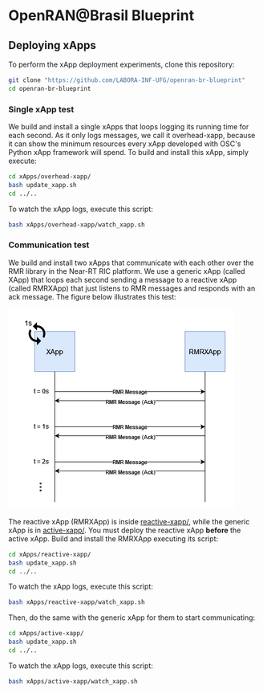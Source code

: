 # OpenRAN@Brasil Blueprint

## Deploying xApps

To perform the xApp deployment experiments, clone this repository:
```bash
git clone "https://github.com/LABORA-INF-UFG/openran-br-blueprint"
cd openran-br-blueprint
```

### Single xApp test
We build and install a single xApps that loops logging its running time for each second. As it only logs messages, we call it overhead-xapp, because it can show the minimum resources every xApp developed with OSC's Python xApp framework will spend. To build and install this xApp, simply execute:

```bash
cd xApps/overhead-xapp/
bash update_xapp.sh
cd ../..
```

To watch the xApp logs, execute this script:
```bash
bash xApps/overhead-xapp/watch_xapp.sh
```

### Communication test
We build and install two xApps that communicate with each other over the RMR library in the Near-RT RIC platform. We use a generic xApp (called XApp) that loops each second sending a message to a reactive xApp (called RMRXApp) that just listens to RMR messages and responds with an ack message. The figure below illustrates this test:

![xApp test](figs/xapp_test.png)

The reactive xApp (RMRXApp) is inside [reactive-xapp/](../xApps/rmrxapp-test), while the generic xApp is in [active-xapp/](../xApps/xapp-test/). You must deploy the reactive xApp **before** the active xApp. Build and install the RMRXApp executing its script:
```bash
cd xApps/reactive-xapp/
bash update_xapp.sh
cd ../..
```

To watch the xApp logs, execute this script:
```bash
bash xApps/reactive-xapp/watch_xapp.sh
```

Then, do the same with the generic xApp for them to start communicating:
```bash
cd xApps/active-xapp/
bash update_xapp.sh
cd ../..
```

To watch the xApp logs, execute this script:
```bash
bash xApps/active-xapp/watch_xapp.sh
```
